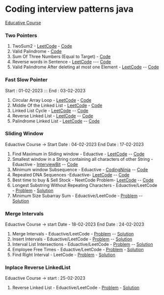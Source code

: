 
# Coding interview patterns java

[Educative Course](https://www.educative.io/courses/grokking-coding-interview-patterns-java/)

### Two Pointers
1. TwoSum2 - [LeetCode](https://leetcode.com/problems/two-sum-ii-input-array-is-sorted/description/) - [Code](https://github.com/gopalakrishnan-anbumani/AlgoDS/blob/main/src/com/practise/algo/patterns/two-pointers/TwoSum2.java)
2. Valid Palindrome - [Code](https://github.com/gopalakrishnan-anbumani/AlgoDS/blob/main/src/com/practise/algo/patterns/two-pointers/ValidPalindrome.java)
3. Sum Of Three Numbers (Equal to Target) - [Code](https://github.com/gopalakrishnan-anbumani/AlgoDS/blob/main/src/com/practise/algo/patterns/two-pointers/SumOfThree.java)
4. Reverse words in Sentence - [LeetCode](https://leetcode.com/problems/reverse-words-in-a-string/description/) --- [Code](https://github.com/gopalakrishnan-anbumani/AlgoDS/blob/main/src/com/practise/algo/patterns/two-pointers/ReverseWordsInSentence.java)
5. Valid Palindrome After deleting at most one Element - [LeetCode](https://leetcode.com/problems/valid-palindrome-ii/description/)  -- [Code](https://github.com/gopalakrishnan-anbumani/AlgoDS/blob/main/src/com/practise/algo/patterns/two-pointers/ValidPalindrom2.java)


### Fast Slow Pointer
Start : 01-02-2023 ::: End : 03-02-2023
1. Circular Array Loop - [LeetCode](https://leetcode.com/problems/circular-array-loop/description/) - [Code](https://github.com/gopalakrishnan-anbumani/AlgoDS/blob/main/src/com/practise/algo/patterns/fast-slow-pointer/CircularArrayLoop.java)
2. Middle Of the Linked List - [LeetCode](https://leetcode.com/problems/middle-of-the-linked-list/description/) - [Code](https://github.com/gopalakrishnan-anbumani/AlgoDS/blob/main/src/com/practise/algo/patterns/fast-slow-pointer/MiddleLinkedList.java)
3. Linked List Cycle - [LeetCode](https://leetcode.com/problems/linked-list-cycle/description/) -- [Code](https://github.com/gopalakrishnan-anbumani/AlgoDS/blob/main/src/com/practise/algo/patterns/fast-slow-pointer/LinkedListCycle.java)
4. Reverse Linked List - [LeetCode](https://leetcode.com/problems/reverse-linked-list/description/) -- [Code](https://github.com/gopalakrishnan-anbumani/AlgoDS/blob/main/src/com/practise/algo/patterns/fast-slow-pointer/ReverseLinkedList.java)
5. Palindrome Linked List - [LeetCode](https://leetcode.com/problems/palindrome-linked-list/description/) -- [Code](https://github.com/gopalakrishnan-anbumani/AlgoDS/blob/main/src/com/practise/algo/patterns/fast-slow-pointer/PalindromeLinkedList.java)


### Sliding Window
Eduactive Course -> Start Date : 04-02-2023  End Date : 17-02-2023
1. Find Maximum in Sliding window - Eduactive - [LeetCode](https://leetcode.com/problems/sliding-window-maximum/description/) -- [Code](https://github.com/gopalakrishnan-anbumani/AlgoDS/blob/main/src/com/practise/algo/patterns/sliding-window/FindMaxInWindow.java)
2. Smallest window in a String containing all characters of other String - Eduactive - [InterviewBit](https://www.interviewbit.com/problems/window-string/) -- [Code](https://github.com/gopalakrishnan-anbumani/AlgoDS/blob/main/src/com/practise/algo/patterns/sliding-window/MinWindowString.java)
3. Minimum window Subsequence - Eduactive - [CodingNinja](https://www.codingninjas.com/codestudio/problems/minimum-window-subsequence_2181133?leftPanelTab=0) -- [Code](https://github.com/gopalakrishnan-anbumani/AlgoDS/blob/main/src/com/practise/algo/patterns/sliding-window/MinWindowSubsequence.java)
4. Repeated DNA Sequences -Eduactive- [LeetCode](https://leetcode.com/problems/repeated-dna-sequences/description/) -- [Code](https://github.com/gopalakrishnan-anbumani/AlgoDS/blob/main/src/com/practise/algo/patterns/sliding-window/RepeatedDNASequences.java)
5. Best time to buy & Sell Stock - NeetCode Problem- [LeetCode](https://leetcode.com/problems/best-time-to-buy-and-sell-stock/description/) -- [Code](https://github.com/gopalakrishnan-anbumani/AlgoDS/blob/main/src/com/practise/algo/patterns/sliding-window/BestTimeToBuySellStock.java)
6. Longest Substring Without Repeating Characters - Eduactive/LeetCode - [Problem](https://leetcode.com/problems/longest-substring-without-repeating-characters/description/) - [Solution](https://github.com/gopalakrishnan-anbumani/AlgoDS/blob/main/src/com/practise/algo/patterns/sliding-window/LongestSubstringWithoutRepeatingCharacters.java)
7. Minimum Size Subarray Sum - Eduactive/LeetCode - [Problem](https://leetcode.com/problems/minimum-size-subarray-sum/description/) -- [Solution](https://github.com/gopalakrishnan-anbumani/AlgoDS/blob/main/src/com/practise/algo/patterns/sliding-window/MinSizeSubarraySum.java)


### Merge Intervals
Eduactive Course -> start Date - 18-02-2023 End Date : 24-02-2023
1. Merge Intervals - Eduactive/LeetCode - [Problem](https://leetcode.com/problems/merge-intervals/description/) -- [Solution](https://github.com/gopalakrishnan-anbumani/AlgoDS/blob/main/src/com/practise/algo/MergeIntervals/MergeIntervals.java)
2. Insert Intervals - Eduactive/LeetCode - [Problem](https://leetcode.com/problems/insert-interval/description/) -- [Solution](https://github.com/gopalakrishnan-anbumani/AlgoDS/blob/main/src/com/practise/algo/patterns/merge-intervals/InsertInterval.java)
3. Interval List Intersections - Eduactive/LeetCode - [Problem](https://leetcode.com/problems/interval-list-intersections/description/) -- [Solution](https://github.com/gopalakrishnan-anbumani/AlgoDS/blob/main/src/com/practise/algo/patterns/merge-intervals/IntervalListIntersections.java)
4. Employee Free Times - Eduactive/LeetCode - [Problem](https://leetcode.com/problems/employee-free-time/) - [Solution](https://github.com/gopalakrishnan-anbumani/AlgoDS/blob/main/src/com/practise/algo/patterns/merge-intervals/EmployeeFreeTimes.java)
5. Find Right Interval - LeetCode - [Problem](https://leetcode.com/problems/find-right-interval/description/) - [Solution](https://github.com/gopalakrishnan-anbumani/AlgoDS/blob/main/src/com/practise/algo/patterns/merge-intervals/FindRightInterval.java)

### Inplace Reverse LinkedList
Eduactive Course -> start : 25-02-2023
1. Reverse Linked List - Eduactive/LeetCode - [Problem](https://leetcode.com/problems/reverse-linked-list/description/) - [Solution](https://github.com/gopalakrishnan-anbumani/DSAVault/blob/main/src/com/practise/algo/patterns/inplace-reverse-linkedlist/ReverseLinkedList.java)


